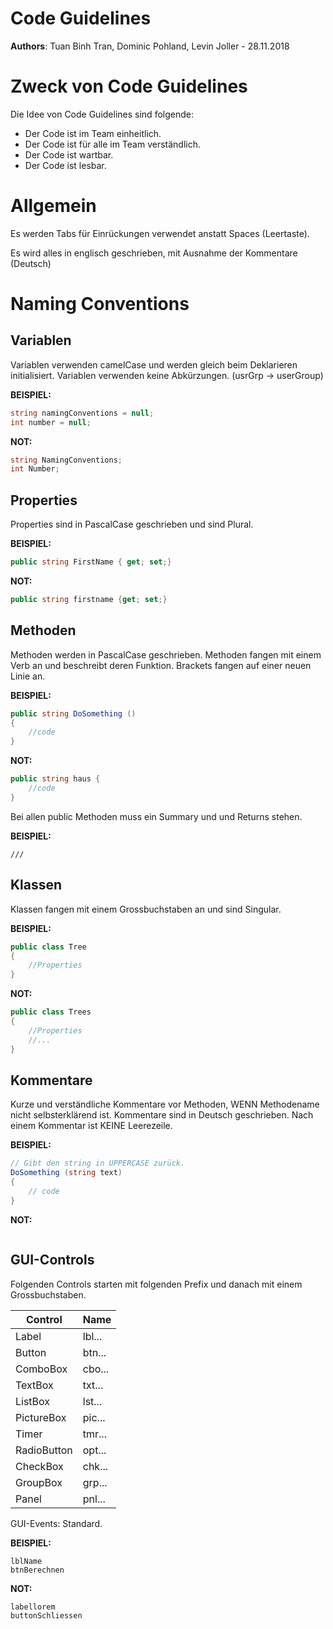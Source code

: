 # Code Guidelines
**Authors**: Tuan Binh Tran, Dominic Pohland, Levin Joller - 28.11.2018

# Zweck von Code Guidelines
Die Idee von Code Guidelines sind folgende:

- Der Code ist im Team einheitlich.
- Der Code ist für alle im Team verständlich.
- Der Code ist wartbar.
- Der Code ist lesbar.


# Allgemein
Es werden Tabs für Einrückungen verwendet anstatt Spaces (Leertaste).

Es wird alles in englisch geschrieben, mit Ausnahme der Kommentare (Deutsch)



# Naming Conventions

## Variablen
Variablen verwenden camelCase und werden gleich beim Deklarieren initialisiert. 
Variablen verwenden keine Abkürzungen. (usrGrp -> userGroup)

**BEISPIEL:**
```C#
string namingConventions = null;
int number = null;
```

**NOT:**
```C#
string NamingConventions;
int Number;
```

## Properties
Properties sind in PascalCase geschrieben und sind Plural.

**BEISPIEL:**
```C#
public string FirstName { get; set;}
```
**NOT:**
```C#
public string firstname {get; set;}
```


## Methoden
Methoden werden in PascalCase geschrieben.
Methoden fangen mit einem Verb an und beschreibt deren Funktion.
Brackets fangen auf einer neuen Linie an.

**BEISPIEL:**
```C#
public string DoSomething ()
{
    //code
}
```
**NOT:**
```C#
public string haus {
    //code
}
```
Bei allen public Methoden muss ein Summary und und Returns stehen.

**BEISPIEL:**
```
/// 
```



## Klassen
Klassen fangen mit einem Grossbuchstaben an und sind Singular.

**BEISPIEL:**
```C#
public class Tree
{
    //Properties
}
```
**NOT:**
```C#
public class Trees
{
    //Properties
    //...
}
```

## Kommentare
Kurze und verständliche Kommentare vor Methoden, WENN Methodename nicht selbsterklärend ist.
Kommentare sind in Deutsch geschrieben.
Nach einem Kommentar ist KEINE Leerezeile.

**BEISPIEL:**
```C#
// Gibt den string in UPPERCASE zurück.
DoSomething (string text)
{
    // code
}
```
**NOT:**
```
```

## GUI-Controls
Folgenden Controls starten mit folgenden Prefix und danach mit einem Grossbuchstaben.

Control | Name
------------ | -------------
Label | lbl...
Button | btn...
ComboBox | cbo...
TextBox | txt...
ListBox | lst...
PictureBox | pic...
Timer | tmr...
RadioButton | opt...
CheckBox | chk...
GroupBox | grp...
Panel | pnl...

GUI-Events: Standard.

**BEISPIEL:**
```
lblName
btnBerechnen
```

**NOT:**
```
labellorem
buttonSchliessen
```
